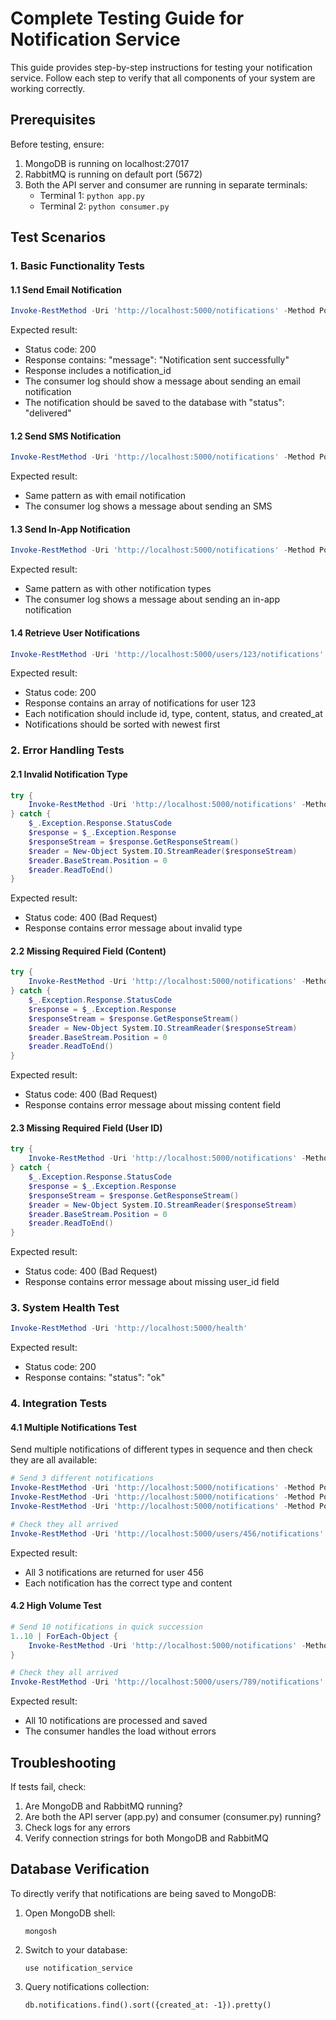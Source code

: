 # Complete Testing Guide for Notification Service

This guide provides step-by-step instructions for testing your notification service. Follow each step to verify that all components of your system are working correctly.

## Prerequisites

Before testing, ensure:
1. MongoDB is running on localhost:27017
2. RabbitMQ is running on default port (5672)
3. Both the API server and consumer are running in separate terminals:
   - Terminal 1: `python app.py`
   - Terminal 2: `python consumer.py`

## Test Scenarios

### 1. Basic Functionality Tests

#### 1.1 Send Email Notification

```powershell
Invoke-RestMethod -Uri 'http://localhost:5000/notifications' -Method Post -ContentType 'application/json' -Body '{"user_id": 123, "type": "email", "content": "Test email notification"}'
```

Expected result:
- Status code: 200
- Response contains: "message": "Notification sent successfully"
- Response includes a notification_id
- The consumer log should show a message about sending an email notification
- The notification should be saved to the database with "status": "delivered"

#### 1.2 Send SMS Notification

```powershell
Invoke-RestMethod -Uri 'http://localhost:5000/notifications' -Method Post -ContentType 'application/json' -Body '{"user_id": 123, "type": "sms", "content": "Test SMS notification"}'
```

Expected result:
- Same pattern as with email notification
- The consumer log shows a message about sending an SMS

#### 1.3 Send In-App Notification

```powershell
Invoke-RestMethod -Uri 'http://localhost:5000/notifications' -Method Post -ContentType 'application/json' -Body '{"user_id": 123, "type": "in-app", "content": "Test in-app notification"}'
```

Expected result:
- Same pattern as with other notification types
- The consumer log shows a message about sending an in-app notification

#### 1.4 Retrieve User Notifications

```powershell
Invoke-RestMethod -Uri 'http://localhost:5000/users/123/notifications'
```

Expected result:
- Status code: 200
- Response contains an array of notifications for user 123
- Each notification should include id, type, content, status, and created_at
- Notifications should be sorted with newest first

### 2. Error Handling Tests

#### 2.1 Invalid Notification Type

```powershell
try { 
    Invoke-RestMethod -Uri 'http://localhost:5000/notifications' -Method Post -ContentType 'application/json' -Body '{"user_id": 123, "type": "invalid-type", "content": "This should fail"}' 
} catch { 
    $_.Exception.Response.StatusCode 
    $response = $_.Exception.Response
    $responseStream = $response.GetResponseStream()
    $reader = New-Object System.IO.StreamReader($responseStream)
    $reader.BaseStream.Position = 0
    $reader.ReadToEnd()
}
```

Expected result:
- Status code: 400 (Bad Request)
- Response contains error message about invalid type

#### 2.2 Missing Required Field (Content)

```powershell
try { 
    Invoke-RestMethod -Uri 'http://localhost:5000/notifications' -Method Post -ContentType 'application/json' -Body '{"user_id": 123, "type": "email"}' 
} catch { 
    $_.Exception.Response.StatusCode
    $response = $_.Exception.Response
    $responseStream = $response.GetResponseStream()
    $reader = New-Object System.IO.StreamReader($responseStream)
    $reader.BaseStream.Position = 0
    $reader.ReadToEnd()
}
```

Expected result:
- Status code: 400 (Bad Request)
- Response contains error message about missing content field

#### 2.3 Missing Required Field (User ID)

```powershell
try { 
    Invoke-RestMethod -Uri 'http://localhost:5000/notifications' -Method Post -ContentType 'application/json' -Body '{"type": "email", "content": "Missing user ID"}' 
} catch { 
    $_.Exception.Response.StatusCode 
    $response = $_.Exception.Response
    $responseStream = $response.GetResponseStream()
    $reader = New-Object System.IO.StreamReader($responseStream)
    $reader.BaseStream.Position = 0
    $reader.ReadToEnd()
}
```

Expected result:
- Status code: 400 (Bad Request)
- Response contains error message about missing user_id field

### 3. System Health Test

```powershell
Invoke-RestMethod -Uri 'http://localhost:5000/health'
```

Expected result:
- Status code: 200
- Response contains: "status": "ok"

### 4. Integration Tests

#### 4.1 Multiple Notifications Test

Send multiple notifications of different types in sequence and then check they are all available:

```powershell
# Send 3 different notifications
Invoke-RestMethod -Uri 'http://localhost:5000/notifications' -Method Post -ContentType 'application/json' -Body '{"user_id": 456, "type": "email", "content": "Multi-test email"}'
Invoke-RestMethod -Uri 'http://localhost:5000/notifications' -Method Post -ContentType 'application/json' -Body '{"user_id": 456, "type": "sms", "content": "Multi-test SMS"}'
Invoke-RestMethod -Uri 'http://localhost:5000/notifications' -Method Post -ContentType 'application/json' -Body '{"user_id": 456, "type": "in-app", "content": "Multi-test in-app"}'

# Check they all arrived
Invoke-RestMethod -Uri 'http://localhost:5000/users/456/notifications' | ConvertTo-Json -Depth 4
```

Expected result:
- All 3 notifications are returned for user 456
- Each notification has the correct type and content

#### 4.2 High Volume Test

```powershell
# Send 10 notifications in quick succession
1..10 | ForEach-Object {
    Invoke-RestMethod -Uri 'http://localhost:5000/notifications' -Method Post -ContentType 'application/json' -Body ('{"user_id": 789, "type": "email", "content": "Bulk test ' + $_ + '"}')
}

# Check they all arrived
Invoke-RestMethod -Uri 'http://localhost:5000/users/789/notifications' | ConvertTo-Json -Depth 4
```

Expected result:
- All 10 notifications are processed and saved
- The consumer handles the load without errors

## Troubleshooting

If tests fail, check:

1. Are MongoDB and RabbitMQ running?
2. Are both the API server (app.py) and consumer (consumer.py) running?
3. Check logs for any errors
4. Verify connection strings for both MongoDB and RabbitMQ

## Database Verification

To directly verify that notifications are being saved to MongoDB:

1. Open MongoDB shell:
   ```
   mongosh
   ```

2. Switch to your database:
   ```
   use notification_service
   ```

3. Query notifications collection:
   ```
   db.notifications.find().sort({created_at: -1}).pretty()
   ```
